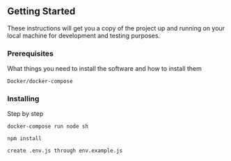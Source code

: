 ## Getting Started

These instructions will get you a copy of the project up and running on your local machine for development and testing purposes.

### Prerequisites

What things you need to install the software and how to install them

```
Docker/docker-compose
```

### Installing

Step by step

```
docker-compose run node sh
```

```
npm install
```

```
create .env.js through env.example.js
```

